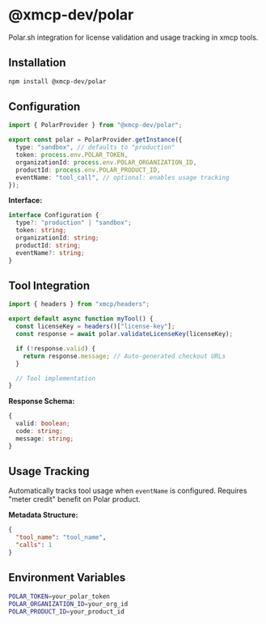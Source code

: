 # @xmcp-dev/polar

Polar.sh integration for license validation and usage tracking in xmcp tools.

## Installation

```bash
npm install @xmcp-dev/polar
```

## Configuration

```typescript
import { PolarProvider } from "@xmcp-dev/polar";

export const polar = PolarProvider.getInstance({
  type: "sandbox", // defaults to "production"
  token: process.env.POLAR_TOKEN,
  organizationId: process.env.POLAR_ORGANIZATION_ID,
  productId: process.env.POLAR_PRODUCT_ID,
  eventName: "tool_call", // optional: enables usage tracking
});
```

**Interface:**

```typescript
interface Configuration {
  type?: "production" | "sandbox";
  token: string;
  organizationId: string;
  productId: string;
  eventName?: string;
}
```

## Tool Integration

```typescript
import { headers } from "xmcp/headers";

export default async function myTool() {
  const licenseKey = headers()["license-key"];
  const response = await polar.validateLicenseKey(licenseKey);

  if (!response.valid) {
    return response.message; // Auto-generated checkout URLs
  }

  // Tool implementation
}
```

**Response Schema:**

```typescript
{
  valid: boolean;
  code: string;
  message: string;
}
```

## Usage Tracking

Automatically tracks tool usage when `eventName` is configured. Requires "meter credit" benefit on Polar product.

**Metadata Structure:**

```json
{
  "tool_name": "tool_name",
  "calls": 1
}
```

## Environment Variables

```bash
POLAR_TOKEN=your_polar_token
POLAR_ORGANIZATION_ID=your_org_id
POLAR_PRODUCT_ID=your_product_id
```
